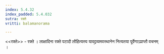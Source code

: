 ```yaml
---
index: 5.4.32
index_padded: 5.4.032
sutra: रक्ते
vritti: balamanorama

---
```

<<रक्ते>> - रक्ते । लाक्षादिना रक्ते पटादौ लौहित्यस्य यावद्द्रव्यमवस्थानेन नित्यतया पूर्वेणाऽप्राप्तौ वचनम् ।